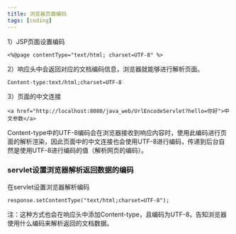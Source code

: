 ```yaml
---
title: 浏览器页面编码
tags: [coding]
---
```


1）JSP页面设置编码

```
<%@page contentType="text/html; charset=UTF-8" %>
```

2）响应头中会返回对应的文档编码信息，浏览器就能够进行解析页面。

```
Content-type:text/html;charset=UTF-8
```

3）页面的中文连接

```
<a href="http://localhost:8080/java_web/UrlEncodeServlet?hello=你好">中文参数</a>
```

Content-type中的UTF-8编码会在浏览器接收到响应内容时，使用此编码进行页面的解析渲染，因此页面中的中文连接也会使用UTF-8进行编码，传递到后台自然是使用UTF-8进行编码的值（解析网页的编码）。

### servlet设置浏览器解析返回数据的编码

在servlet设置浏览器解析编码

```
response.setContentType("text/html;charset=UTF-8");
```

注：这种方式也会在响应头中添加Content-type，且编码为UTF-8，告知浏览器使用什么编码来解析返回的文档数据。